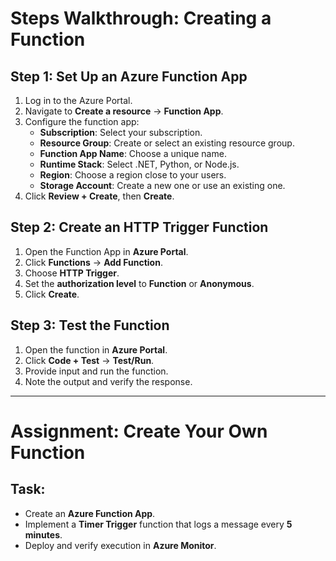 # Steps Walkthrough: Creating a Function

## Step 1: Set Up an Azure Function App

1. Log in to the Azure Portal.
2. Navigate to **Create a resource** → **Function App**.
3. Configure the function app:
   - **Subscription**: Select your subscription.
   - **Resource Group**: Create or select an existing resource group.
   - **Function App Name**: Choose a unique name.
   - **Runtime Stack**: Select .NET, Python, or Node.js.
   - **Region**: Choose a region close to your users.
   - **Storage Account**: Create a new one or use an existing one.
4. Click **Review + Create**, then **Create**.

## Step 2: Create an HTTP Trigger Function

1. Open the Function App in **Azure Portal**.
2. Click **Functions** → **Add Function**.
3. Choose **HTTP Trigger**.
4. Set the **authorization level** to **Function** or **Anonymous**.
5. Click **Create**.

## Step 3: Test the Function

1. Open the function in **Azure Portal**.
2. Click **Code + Test** → **Test/Run**.
3. Provide input and run the function.
4. Note the output and verify the response.

---

# Assignment: Create Your Own Function

## Task:

- Create an **Azure Function App**.
- Implement a **Timer Trigger** function that logs a message every **5 minutes**.
- Deploy and verify execution in **Azure Monitor**.
